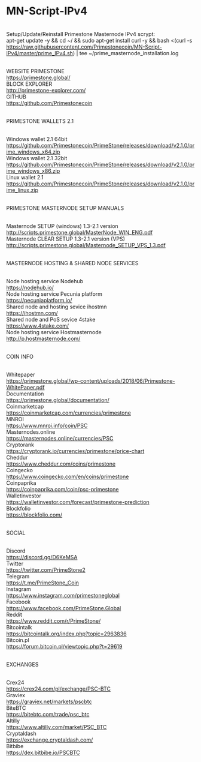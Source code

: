 # MN-Script-IPv4

<br>Setup/Update/Reinstall Primestone Masternode IPv4 scrypt:
<br>apt-get update -y && cd ~/ && sudo apt-get install curl -y && bash <(curl -s https://raw.githubusercontent.com/Primestonecoin/MN-Script-IPv4/master/prime_IPv4.sh) | tee ~/prime_masternode_installation.log


<br>WEBSITE PRIMESTONE
<br>https://primestone.global/
<br>BLOCK EXPLORER
<br>http://primestone-explorer.com/
<br>GITHUB
<br>https://github.com/Primestonecoin

<br>PRIMESTONE WALLETS 2.1

<br> Windows wallet 2.1 64bit
<br> https://github.com/Primestonecoin/PrimeStone/releases/download/v2.1.0/prime_windows_x64.zip
<br> Windows wallet 2.1 32bit
<br> https://github.com/Primestonecoin/PrimeStone/releases/download/v2.1.0/prime_windows_x86.zip
<br> Linux wallet 2.1
<br> https://github.com/Primestonecoin/PrimeStone/releases/download/v2.1.0/prime_linux.zip

<br>PRIMESTONE MASTERNODE SETUP MANUALS

<br>Masternode SETUP (windows) 1.3-2.1 version
<br>http://scripts.primestone.global/MasterNode_WIN_ENG.pdf
<br>Masternode CLEAR SETUP 1.3-2.1 version (VPS)
<br>http://scripts.primestone.global/Masternode_SETUP_VPS_1.3.pdf

<br>MASTERNODE HOSTING & SHARED NODE SERVICES

<br>Node hosting service Nodehub
<br>https://nodehub.io/
<br>Node hosting service Pecunia platform
<br>https://pecuniaplatform.io/
<br>Shared node and hosting sevice ihostmn
<br>https://ihostmn.com/
<br>Shared node and PoS sevice 4stake
<br>https://www.4stake.com/
<br>Node hosting service Hostmasternode
<br>http://p.hostmasternode.com/

<br>COIN INFO

<br>Whitepaper
<br>https://primestone.global/wp-content/uploads/2018/06/Primestone-WhitePaper.pdf
<br>Documentation
<br>https://primestone.global/documentation/
<br>Coinmarketcap
<br>https://coinmarketcap.com/currencies/primestone
<br>MNROI
<br>https://www.mnroi.info/coin/PSC
<br>Masternodes.online
<br>https://masternodes.online/currencies/PSC
<br>Cryptorank
<br>https://cryptorank.io/currencies/primestone/price-chart
<br>Cheddur
<br>https://www.cheddur.com/coins/primestone
<br>Coingecko
<br>https://www.coingecko.com/en/coins/primestone
<br>Coinpaprika
<br>https://coinpaprika.com/coin/psc-primestone
<br>Walletinvestor
<br>https://walletinvestor.com/forecast/primestone-prediction
<br>Blockfolio
<br>https://blockfolio.com/

<br>SOCIAL

<br>Discord
<br>https://discord.gg/D6KeMSA
<br>Twitter
<br>https://twitter.com/PrimeStone2
<br>Telegram
<br>https://t.me/PrimeStone_Coin
<br>Instagram
<br>https://www.instagram.com/primestoneglobal
<br>Facebook
<br>https://www.facebook.com/PrimeStone.Global
<br>Reddit
<br>https://www.reddit.com/r/PrimeStone/
<br>Bitcointalk
<br>https://bitcointalk.org/index.php?topic=2963836
<br>Bitcoin.pl
<br>https://forum.bitcoin.pl/viewtopic.php?t=29619

<br>EXCHANGES

<br>Crex24
<br>https://crex24.com/pl/exchange/PSC-BTC
<br>Graviex
<br>https://graviex.net/markets/pscbtc
<br>BiteBTC
<br>https://bitebtc.com/trade/psc_btc
<br>Altilly
<br>https://www.altilly.com/market/PSC_BTC
<br>Cryptaldash
<br>https://exchange.cryptaldash.com/
<br>Bitbibe
<br>https://dex.bitbibe.io/PSCBTC
